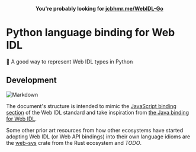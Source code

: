 <p align=center>
  <b>You're probably looking for <a href="https://jcbhmr.me/WebIDL-Go/">jcbhmr.me/WebIDL-Go</a></b>
</p>

# Python language binding for Web IDL

🐍 A good way to represent Web IDL types in Python

## Development

![Markdown](https://img.shields.io/static/v1?style=for-the-badge&message=Markdown&color=000000&logo=Markdown&logoColor=FFFFFF&label=)

The document's structure is intended to mimic the [JavaScript binding section](https://webidl.spec.whatwg.org/#javascript-binding) of the Web IDL standard and take inspiration from [the Java binding for Web IDL](https://www.w3.org/TR/WebIDL-Java/).

Some other prior art resources from how other ecosystems have started adopting Web IDL (or Web API bindings) into their own language idioms are the [web-sys](https://crates.io/crates/web-sys) crate from the Rust ecosystem and _TODO_.
